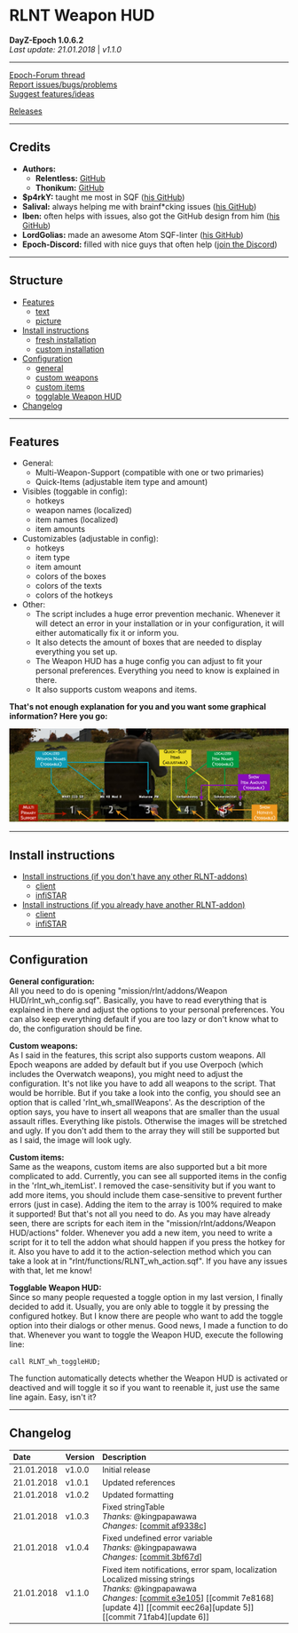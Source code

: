 # RLNT Weapon HUD
**DayZ-Epoch 1.0.6.2**<br>
*Last update: 21.01.2018* | *v1.1.0*

---

[Epoch-Forum thread][epochforum]<br>
[Report issues/bugs/problems][issues]<br>
[Suggest features/ideas][suggestions]<br>

[Releases][releases]

---

## Credits

+ **Authors:**
	+ **Relentless:** [GitHub][relentless]
	+ **Thonikum:** [GitHub][thonikum]
+ **$p4rkY:** taught me most in SQF ([his GitHub][sparky])
+ **Salival:** always helping me with brainf*cking issues ([his GitHub][salival])
+ **Iben:** often helps with issues, also got the GitHub design from him ([his GitHub][iben])
+ **LordGolias:** made an awesome Atom SQF-linter ([his GitHub][golias])
+ **Epoch-Discord:** filled with nice guys that often help ([join the Discord][discord])

---

## Structure

- [Features](#features)
	- [text](#text)
	- [picture](#picture)
- [Install instructions](#installation)
	- [fresh installation][freshinstallation]
	- [custom installation][custominstallation]
- [Configuration](#config)
	- [general](#general)
	- [custom weapons](#weapons)
	- [custom items](#items)
	- [togglable Weapon HUD](#toggle)
- [Changelog](#changelog)

---

<a name="features"></a>
## Features

<a name="text"></a>
- General:
	- Multi-Weapon-Support (compatible with one or two primaries)
	- Quick-Items (adjustable item type and amount)
- Visibles (toggable in config):
	- hotkeys
	- weapon names (localized)
	- item names (localized)
	- item amounts
- Customizables (adjustable in config):
	- hotkeys
	- item type
	- item amount
	- colors of the boxes
	- colors of the texts
	- colors of the hotkeys
- Other:
	- The script includes a huge error prevention mechanic. Whenever it will detect an error in your installation or in your configuration, it will either automatically fix it or inform you.
	- It also detects the amount of boxes that are needed to display everything you set up.
	- The Weapon HUD has a huge config you can adjust to fit your personal preferences. Everything you need to know is explained in there.
	- It also supports custom weapons and items.

<a name="picture"></a>
**That's not enough explanation for you and you want some graphical information? Here you go:**

![Weapon HUD Preview](installation/WeaponHUDPreview.png)

---

<a name="installation"></a>
## Install instructions

- [Install instructions (if you don't have any other RLNT-addons)][freshinstallation]
	- [client][freshclient]
	- [infiSTAR][freshinfistar]
- [Install instructions (if you already have another RLNT-addon)][custominstallation]
	- [client][customclient]
	- [infiSTAR][custominfistar]

---

<a name="config"></a>
## Configuration

<a name="general"></a>
**General configuration:**
<br>
All you need to do is opening "mission/rlnt/addons/Weapon HUD/rlnt_wh_config.sqf". Basically, you have to read everything that is explained in there and adjust the options to your personal preferences. You can also keep everything default if you are too lazy or don't know what to do, the configuration should be fine.

<a name="weapons"></a>
**Custom weapons:**
<br>
As I said in the features, this script also supports custom weapons. All Epoch weapons are added by default but if you use Overpoch (which includes the Overwatch weapons), you might need to adjust the configuration. It's not like you have to add all weapons to the script. That would be horrible. But if you take a look into the config, you should see an option that is called 'rlnt_wh_smallWeapons'. As the description of the option says, you have to insert all weapons that are smaller than the usual assault rifles. Everything like pistols. Otherwise the images will be stretched and ugly. If you don't add them to the array they will still be supported but as I said, the image will look ugly.

<a name="items"></a>
**Custom items:**
<br>
Same as the weapons, custom items are also supported but a bit more complicated to add. Currently, you can see all supported items in the config in the 'rlnt_wh_itemList'. I removed the case-sensitivity but if you want to add more items, you should include them case-sensitive to prevent further errors (just in case). Adding the item to the array is 100% required to make it supported! But that's not all you need to do. As you may have already seen, there are scripts for each item in the "mission/rlnt/addons/Weapon HUD/actions" folder. Whenever you add a new item, you need to write a script for it to tell the addon what should happen if you press the hotkey for it. Also you have to add it to the action-selection method which you can take a look at in "rlnt/functions/RLNT_wh_action.sqf". If you have any issues with that, let me know!

<a name="toggle"></a>
**Togglable Weapon HUD:**
<br>
Since so many people requested a toggle option in my last version, I finally decided to add it. Usually, you are only able to toggle it by pressing the configured hotkey. But I know there are people who want to add the toggle option into their dialogs or other menus. Good news, I made a function to do that. Whenever you want to toggle the Weapon HUD, execute the following line:
```sqf
call RLNT_wh_toggleHUD;
```
The function automatically detects whether the Weapon HUD is activated or deactived and will toggle it so if you want to reenable it, just use the same line again. Easy, isn't it?

---

<a name="changelog"></a>
## Changelog

| Date       | Version | Description                                                                                        |
| :---       | :---    | :---                                                                                               |
| 21.01.2018 | v1.0.0  | Initial release                                                                                    |
| 21.01.2018 | v1.0.1  | Updated references                                                                                 |
| 21.01.2018 | v1.0.2  | Updated formatting                                                                                 |
| 21.01.2018 | v1.0.3  | Fixed stringTable<br>*Thanks:* @kingpapawawa<br>*Changes:* [[commit af9338c][update1]]             |
| 21.01.2018 | v1.0.4  | Fixed undefined error variable<br>*Thanks:* @kingpapawawa<br>*Changes:* [[commit 3bf67d][update2]] |
| 21.01.2018 | v1.1.0  | Fixed item notifications, error spam, localization<br>Localized missing strings<br>*Thanks:* @kingpapawawa<br>*Changes:* [[commit e3e105][update3]] [[commit 7e8168][update 4]] [[commit eec26a][update 5]] [[commit 71fab4][update 6]] |


<!-- Links  -->
[epochforum]: https://epochmod.com/forum/topic/44851-uploading-rlnt-weapon-hud-21012018-v100 "Go to source"
[issues]: https://github.com/RLNT/RLNT_WeaponHUD/issues/1 "Go to source"
[suggestions]: https://github.com/RLNT/RLNT_WeaponHUD/issues/2 "Go to source"
[releases]: https://github.com/RLNT/RLNT_WeaponHUD/releases "Go to source"
[relentless]: https://github.com/DAmNRelentless "Go to source"
[thonikum]: https://github.com/Thonikum "Go to source"
[sparky]: https://github.com/SPKcoding "Go to source"
[salival]: https://github.com/oiad "Go to source"
[iben]: https://github.com/infobeny "Go to source"
[golias]: https://github.com/LordGolias "Go to source"
[discord]: https://discord.gg/0k4ynDDCsnMzkxk7 "Go to source"
[freshinstallation]: https://github.com/RLNT/RLNT_WeaponHUD/blob/master/installation/fresh.md "Go to source"
[custominstallation]: https://github.com/RLNT/RLNT_WeaponHUD/blob/master/installation/custom.md "Go to source"
[freshclient]: https://github.com/RLNT/RLNT_WeaponHUD/blob/master/installation/fresh.md#client "Go to source"
[freshinfistar]: https://github.com/RLNT/RLNT_WeaponHUD/blob/master/installation/fresh.md#infistar "Go to source"
[customclient]: https://github.com/RLNT/RLNT_WeaponHUD/blob/master/installation/custom.md#client "Go to source"
[custominfistar]: https://github.com/RLNT/RLNT_WeaponHUD/blob/master/installation/custom.md#infistar "Go to source"
[update1]: https://github.com/RLNT/RLNT_WeaponHUD/commit/af9338ca96fcc5990ea0907894537ed8f4b95fea "Go to source"
[update2]: https://github.com/RLNT/RLNT_WeaponHUD/commit/3bf67dcf27880d87b826748698485e14dc945618 "Go to source"
[update3]: https://github.com/RLNT/RLNT_WeaponHUD/commit/e3e10568ccf6e4e41b97e5191f1fa12703b98e34 "Go to source"
[update4]: https://github.com/RLNT/RLNT_WeaponHUD/commit/7e816888972df33bee799a9b5650a9e39741340f "Go to source"
[update5]: https://github.com/RLNT/RLNT_WeaponHUD/commit/eec26ab46e73527c5ffa2919f056e57fa214f5fb "Go to source"
[update6]: https://github.com/RLNT/RLNT_WeaponHUD/commit/71fab4ac76ec20eed18b95896ece3b1fbf0150dd "Go to source"
